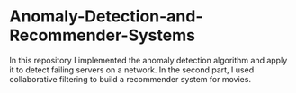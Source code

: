 # Anomaly-Detection-and-Recommender-Systems
In this repository I implemented the anomaly detection algorithm and apply it to detect failing servers on a network. In the second part, I used collaborative filtering to build a recommender system for movies.

